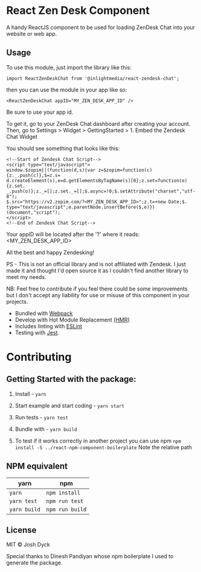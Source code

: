 # React Zen Desk Component

A handy ReactJS component to be used for loading ZenDesk Chat into your website or web app.

## Usage

To use this module, just import the library like this:

`import ReactZenDeskChat from '@inlightmedia/react-zendesk-chat';`

then you can use the module in your app like so:

`<ReactZenDeskChat appID="MY_ZEN_DESK_APP_ID" />`

Be sure to use your app id.

To get it, go to your ZenDesk Chat dashboard after creating your account. Then, go to Settings > Widget > GettingStarted > 1. Embed the Zendesk Chat Widget

You should see something that looks like this:

```
<!--Start of Zendesk Chat Script-->
<script type="text/javascript">
window.$zopim||(function(d,s){var z=$zopim=function(c){z._.push(c)},$=z.s=
d.createElement(s),e=d.getElementsByTagName(s)[0];z.set=function(o){z.set.
_.push(o)};z._=[];z.set._=[];$.async=!0;$.setAttribute("charset","utf-8");
$.src="https://v2.zopim.com/?<MY_ZEN_DESK_APP_ID>";z.t=+new Date;$.
type="text/javascript";e.parentNode.insertBefore($,e)})(document,"script");
</script>
<!--End of Zendesk Chat Script-->
```

Your appID will be located after the '?' where it reads: <MY_ZEN_DESK_APP_ID>

All the best and happy Zendesking!

PS - This is not an official library and is not affiliated with Zendesk. I just made it and thought I'd open source it as I couldn't find another library to meet my needs. 

NB: Feel free to contribute if you feel there could be some improvements but I don't accept any liability for use or misuse of this component in your projects.

* Bundled with [Webpack](https://webpack.js.org/)
* Develop with Hot Module Replacement [(HMR)](https://webpack.js.org/concepts/hot-module-replacement/)
* Includes linting with [ESLint](http://eslint.org/)
* Testing with [Jest](http://facebook.github.io/jest/).

# Contributing

## Getting Started with the package:

1. Install - `yarn`

2. Start example and start coding - `yarn start`

3. Run tests - `yarn test`

4. Bundle with - `yarn build`

5. To test if it works correctly in another project you can use npm `npm install -S ../react-npm-component-boilerplate` Note the relative path

## NPM equivalent

yarn | npm
---- | ---
`yarn` | `npm install`
`yarn test` | `npm run test`
`yarn build` | `npm run build`

## License
MIT © Josh Dyck

Special thanks to Dinesh Pandiyan whose npm boilerplate I used to generate the package.